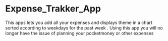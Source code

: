 # Expense_Trakker_App
This apps lets you add all your expenses and displays theme in a chart sorted according to weekdays for the past week .
Using this app you will no longer have the issue of planning your pocketmoney or other expenses
